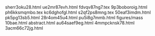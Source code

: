 sherr3oku28.html
ue2mr87evh.html
fdvqv87ng7.tex
9p3boboroig.html
ph6kksmqmbo.tex
kc6dghofgl.html
s2qf2ps8mng.tex
50eaf3imdm.html
pk5pg13sb5.html
28r4om45u4.html
pu5i8g7mmb.html
figures/mass
10bae.html
abstract.html
au64saef9eg.html
4mmpcknsk78.html
3acm66c72jg.html